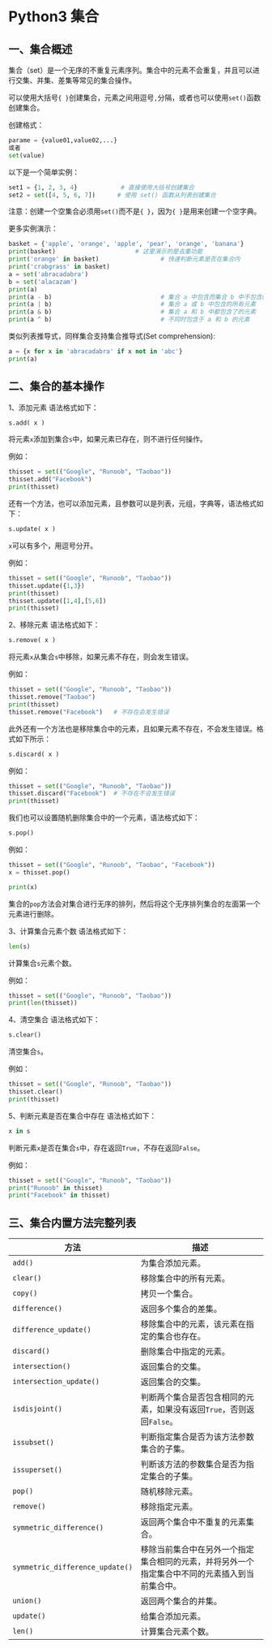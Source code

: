# Python3 集合

## **一、集合概述**

集合（set）是一个无序的不重复元素序列。集合中的元素不会重复，并且可以进行交集、并集、差集等常见的集合操作。

可以使用大括号`{ }`创建集合，元素之间用逗号`,`分隔，或者也可以使用`set()`函数创建集合。

创建格式：

```python
parame = {value01,value02,...}
或者
set(value)
```

以下是一个简单实例：

```python
set1 = {1, 2, 3, 4}            # 直接使用大括号创建集合
set2 = set([4, 5, 6, 7])      # 使用 set() 函数从列表创建集合
```

注意：创建一个空集合必须用`set()`而不是`{ }`，因为`{ }`是用来创建一个空字典。

更多实例演示：

```python
basket = {'apple', 'orange', 'apple', 'pear', 'orange', 'banana'}
print(basket)                      # 这里演示的是去重功能
print('orange' in basket)                 # 快速判断元素是否在集合内
print('crabgrass' in basket)
a = set('abracadabra')
b = set('alacazam')
print(a)                                  
print(a - b)                              # 集合 a 中包含而集合 b 中不包含的元素
print(a | b)                              # 集合 a 或 b 中包含的所有元素
print(a & b)                              # 集合 a 和 b 中都包含了的元素
print(a ^ b)                              # 不同时包含于 a 和 b 的元素
```

类似列表推导式，同样集合支持集合推导式(Set comprehension):

```python
a = {x for x in 'abracadabra' if x not in 'abc'}
print(a)
```

## **二、集合的基本操作**

1、添加元素
语法格式如下：

```python
s.add( x )
```

将元素`x`添加到集合`s`中，如果元素已存在，则不进行任何操作。

例如：

```python
thisset = set(("Google", "Runoob", "Taobao"))
thisset.add("Facebook")
print(thisset)
```

还有一个方法，也可以添加元素，且参数可以是列表，元组，字典等，语法格式如下：

```python
s.update( x )
```

`x`可以有多个，用逗号分开。

例如：

```python
thisset = set(("Google", "Runoob", "Taobao"))
thisset.update({1,3})
print(thisset)
thisset.update([1,4],[5,6])  
print(thisset)
```

2、移除元素
语法格式如下：

```python
s.remove( x )
```

将元素`x`从集合`s`中移除，如果元素不存在，则会发生错误。

例如：

```python
thisset = set(("Google", "Runoob", "Taobao"))
thisset.remove("Taobao")
print(thisset)
thisset.remove("Facebook")   # 不存在会发生错误
```

此外还有一个方法也是移除集合中的元素，且如果元素不存在，不会发生错误。格式如下所示：

```python
s.discard( x )
```

例如：

```python
thisset = set(("Google", "Runoob", "Taobao"))
thisset.discard("Facebook")  # 不存在不会发生错误
print(thisset)
```

我们也可以设置随机删除集合中的一个元素，语法格式如下：

```python
s.pop() 
```

例如：

```python
thisset = set(("Google", "Runoob", "Taobao", "Facebook"))
x = thisset.pop()

print(x)
```

集合的`pop`方法会对集合进行无序的排列，然后将这个无序排列集合的左面第一个元素进行删除。

3、计算集合元素个数
语法格式如下：

```python
len(s)
```

计算集合`s`元素个数。

例如：

```python
thisset = set(("Google", "Runoob", "Taobao"))
print(len(thisset))
```

4、清空集合
语法格式如下：

```python
s.clear()
```

清空集合`s`。

例如：

```python
thisset = set(("Google", "Runoob", "Taobao"))
thisset.clear()
print(thisset)
```

5、判断元素是否在集合中存在
语法格式如下：

```python
x in s
```

判断元素`x`是否在集合`s`中，存在返回`True`，不存在返回`False`。

例如：

```python
thisset = set(("Google", "Runoob", "Taobao"))
print("Runoob" in thisset)
print("Facebook" in thisset)
```

## **三、集合内置方法完整列表**

|方法|描述|
|---|---|
|`add()`|为集合添加元素。|
|`clear()`|移除集合中的所有元素。|
|`copy()`|拷贝一个集合。|
|`difference()`|返回多个集合的差集。|
|`difference_update()`|移除集合中的元素，该元素在指定的集合也存在。|
|`discard()`|删除集合中指定的元素。|
|`intersection()`|返回集合的交集。|
|`intersection_update()`|返回集合的交集。|
|`isdisjoint()`|判断两个集合是否包含相同的元素，如果没有返回`True`，否则返回`False`。|
|`issubset()`|判断指定集合是否为该方法参数集合的子集。|
|`issuperset()`|判断该方法的参数集合是否为指定集合的子集。|
|`pop()`|随机移除元素。|
|`remove()`|移除指定元素。|
|`symmetric_difference()`|返回两个集合中不重复的元素集合。|
|`symmetric_difference_update()`|移除当前集合中在另外一个指定集合相同的元素，并将另外一个指定集合中不同的元素插入到当前集合中。|
|`union()`|返回两个集合的并集。|
|`update()`|给集合添加元素。|
|`len()`|计算集合元素个数。|